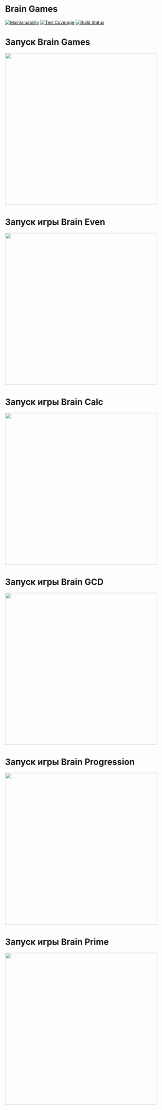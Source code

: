 # Brain Games

[![Maintainability](https://api.codeclimate.com/v1/badges/a99a88d28ad37a79dbf6/maintainability)](https://codeclimate.com/github/codeclimate/codeclimate/maintainability)
[![Test Coverage](https://api.codeclimate.com/v1/badges/a99a88d28ad37a79dbf6/test_coverage)](https://codeclimate.com/github/codeclimate/codeclimate/test_coverage)
[![Build Status](https://travis-ci.com/ins77/project-lvl1-s486.svg?branch=master)](https://travis-ci.com/ins77/project-lvl1-s486)

# Запуск Brain Games

<a href="https://asciinema.org/a/244605"><img src="https://asciinema.org/a/244605.png" width="500"/></a>

# Запуск игры Brain Even

<a href="https://asciinema.org/a/244606"><img src="https://asciinema.org/a/244606.png" width="500"/></a>

# Запуск игры Brain Calc

<a href="https://asciinema.org/a/244607"><img src="https://asciinema.org/a/244607.png" width="500"/></a>

# Запуск игры Brain GCD

<a href="https://asciinema.org/a/244619"><img src="https://asciinema.org/a/244619.png" width="500"/></a>

# Запуск игры Brain Progression

<a href="https://asciinema.org/a/244648"><img src="https://asciinema.org/a/244648.png" width="500"/></a>

# Запуск игры Brain Prime

<a href="https://asciinema.org/a/244807"><img src="https://asciinema.org/a/244807.png" width="500"/></a>
